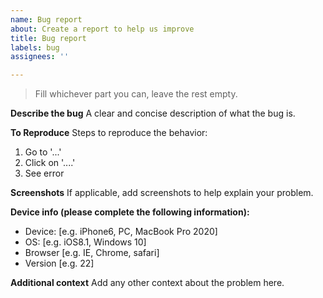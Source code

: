 ```yaml
---
name: Bug report
about: Create a report to help us improve
title: Bug report
labels: bug
assignees: ''

---
```


> Fill whichever part you can, leave the rest empty.

**Describe the bug**
A clear and concise description of what the bug is.

**To Reproduce**
Steps to reproduce the behavior:
1. Go to '...'
2. Click on '....'
4. See error

**Screenshots**
If applicable, add screenshots to help explain your problem.

**Device info (please complete the following information):**
 - Device: [e.g. iPhone6, PC, MacBook Pro 2020]
 - OS: [e.g. iOS8.1, Windows 10]
 - Browser [e.g. IE, Chrome, safari]
 - Version [e.g. 22]

**Additional context**
Add any other context about the problem here.
